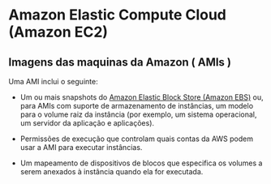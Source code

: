 # Amazon Elastic Compute Cloud (Amazon EC2)

## Imagens das maquinas da Amazon ( AMIs )

Uma AMI inclui o seguinte:

* Um ou mais snapshots do [Amazon Elastic Block Store (Amazon EBS)](/Armazenamento/EBS/README.md) ou, para AMIs com suporte de armazenamento de instâncias, um modelo para o volume raiz da instância (por exemplo, um sistema operacional, um servidor da aplicação e aplicações).

* Permissões de execução que controlam quais contas da AWS podem usar a AMI para executar instâncias.

* Um mapeamento de dispositivos de blocos que especifica os volumes a serem anexados à instância quando ela for executada.